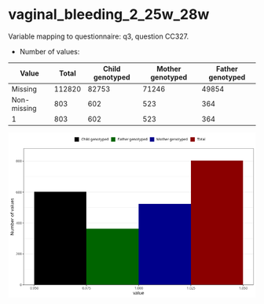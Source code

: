 # vaginal_bleeding_2_25w_28w
Variable mapping to questionnaire: q3, question CC327.
- Number of values:

| Value | Total | Child genotyped | Mother genotyped | Father genotyped |
| ----- | ----- | --------------- | ---------------- | ---------------- |
| Missing | 112820 | 82753 | 71246 | 49854 |
| Non-missing | 803 | 602 | 523 | 364 |
| 1 | 803 | 602 | 523 | 364 |



![](vaginal_bleeding_2_25w_28w_n.png)



